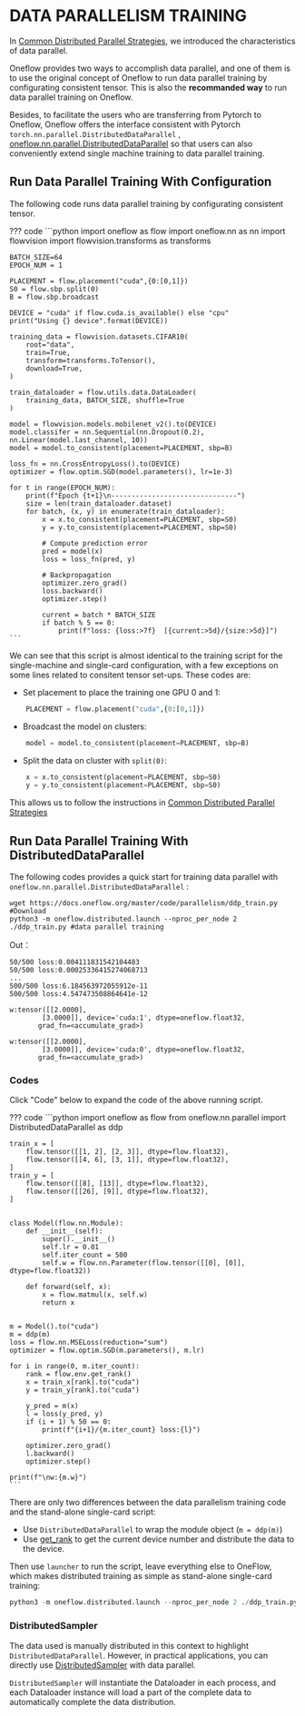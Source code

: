 # DATA PARALLELISM TRAINING

In [Common Distributed Parallel Strategies](./01_introduction.md), we introduced the characteristics of data parallel.

Oneflow provides two ways to accomplish data parallel, and one of them is to use the original concept of Oneflow to run data parallel training by configurating consistent tensor. This is also the **recommanded way** to run data parallel training on Oneflow.

Besides, to facilitate the users who are transferring from Pytorch to Oneflow, Oneflow offers the interface consistent with Pytorch `torch.nn.parallel.DistributedDataParallel` , [oneflow.nn.parallel.DistributedDataParallel](https://oneflow.readthedocs.io/en/master/nn.html#oneflow.nn.parallel.DistributedDataParallel) so that users can also conveniently extend single machine training to data parallel training. 

## Run Data Parallel Training With Configuration

The following code runs data parallel training by configurating consistent tensor. 

??? code
    ```python
    import oneflow as flow
    import oneflow.nn as nn
    import flowvision
    import flowvision.transforms as transforms

    BATCH_SIZE=64
    EPOCH_NUM = 1

    PLACEMENT = flow.placement("cuda",{0:[0,1]})
    S0 = flow.sbp.split(0)
    B = flow.sbp.broadcast

    DEVICE = "cuda" if flow.cuda.is_available() else "cpu"
    print("Using {} device".format(DEVICE))

    training_data = flowvision.datasets.CIFAR10(
        root="data",
        train=True,
        transform=transforms.ToTensor(),
        download=True,
    )

    train_dataloader = flow.utils.data.DataLoader(
        training_data, BATCH_SIZE, shuffle=True
    )

    model = flowvision.models.mobilenet_v2().to(DEVICE)
    model.classifer = nn.Sequential(nn.Dropout(0.2), nn.Linear(model.last_channel, 10))
    model = model.to_consistent(placement=PLACEMENT, sbp=B)

    loss_fn = nn.CrossEntropyLoss().to(DEVICE)
    optimizer = flow.optim.SGD(model.parameters(), lr=1e-3)

    for t in range(EPOCH_NUM):
        print(f"Epoch {t+1}\n-------------------------------")
        size = len(train_dataloader.dataset)
        for batch, (x, y) in enumerate(train_dataloader):
            x = x.to_consistent(placement=PLACEMENT, sbp=S0)
            y = y.to_consistent(placement=PLACEMENT, sbp=S0)

            # Compute prediction error
            pred = model(x)
            loss = loss_fn(pred, y)

            # Backpropagation
            optimizer.zero_grad()
            loss.backward()
            optimizer.step()

            current = batch * BATCH_SIZE
            if batch % 5 == 0:
                print(f"loss: {loss:>7f}  [{current:>5d}/{size:>5d}]")
    ```

We can see that this script is almost identical to the training script for the single-machine and single-card configuration, with a few exceptions on some lines related to consitent tensor set-ups. These codes are:

- Set placement to place the training one GPU 0 and 1: 

```python
    PLACEMENT = flow.placement("cuda",{0:[0,1]})
```

- Broadcast the model on clusters:

```python
    model = model.to_consistent(placement=PLACEMENT, sbp=B)
```

- Split the data on cluster with `split(0)`: 

```python
    x = x.to_consistent(placement=PLACEMENT, sbp=S0)
    y = y.to_consistent(placement=PLACEMENT, sbp=S0)
```

This allows us to follow the instructions in [Common Distributed Parallel Strategies](./01_introduction.md)

## Run Data Parallel Training With DistributedDataParallel

The following codes provides a quick start for training data parallel with `oneflow.nn.parallel.DistributedDataParallel` :

```shell
wget https://docs.oneflow.org/master/code/parallelism/ddp_train.py #Download
python3 -m oneflow.distributed.launch --nproc_per_node 2 ./ddp_train.py #data parallel training
```

Out：

```text
50/500 loss:0.004111831542104483
50/500 loss:0.00025336415274068713
...
500/500 loss:6.184563972055912e-11
500/500 loss:4.547473508864641e-12

w:tensor([[2.0000],
        [3.0000]], device='cuda:1', dtype=oneflow.float32,
       grad_fn=<accumulate_grad>)

w:tensor([[2.0000],
        [3.0000]], device='cuda:0', dtype=oneflow.float32,
       grad_fn=<accumulate_grad>)
```

### Codes

Click "Code" below to expand the code of the above running script.

??? code
    ```python
    import oneflow as flow
    from oneflow.nn.parallel import DistributedDataParallel as ddp

    train_x = [
        flow.tensor([[1, 2], [2, 3]], dtype=flow.float32),
        flow.tensor([[4, 6], [3, 1]], dtype=flow.float32),
    ]
    train_y = [
        flow.tensor([[8], [13]], dtype=flow.float32),
        flow.tensor([[26], [9]], dtype=flow.float32),
    ]


    class Model(flow.nn.Module):
        def __init__(self):
            super().__init__()
            self.lr = 0.01
            self.iter_count = 500
            self.w = flow.nn.Parameter(flow.tensor([[0], [0]], dtype=flow.float32))

        def forward(self, x):
            x = flow.matmul(x, self.w)
            return x


    m = Model().to("cuda")
    m = ddp(m)
    loss = flow.nn.MSELoss(reduction="sum")
    optimizer = flow.optim.SGD(m.parameters(), m.lr)

    for i in range(0, m.iter_count):
        rank = flow.env.get_rank()
        x = train_x[rank].to("cuda")
        y = train_y[rank].to("cuda")

        y_pred = m(x)
        l = loss(y_pred, y)
        if (i + 1) % 50 == 0:
            print(f"{i+1}/{m.iter_count} loss:{l}")

        optimizer.zero_grad()
        l.backward()
        optimizer.step()

    print(f"\nw:{m.w}")
    ```

There are only two differences between the data parallelism training code and the stand-alone single-card script:

- Use `DistributedDataParallel` to wrap the module object (`m = ddp(m)`)
- Use [get_rank](https://oneflow.readthedocs.io/en/master/oneflow.html#oneflow.env.get_rank) to get the current device number and distribute the data to the device.

Then use `launcher` to run the script, leave everything else to OneFlow, which makes distributed training as simple as stand-alone single-card training:

```python
python3 -m oneflow.distributed.launch --nproc_per_node 2 ./ddp_train.py
```

### DistributedSampler

The data used is manually distributed in this context to highlight `DistributedDataParallel`. However, in practical applications, you can directly use [DistributedSampler](https://oneflow.readthedocs.io/en/master/utils.html#oneflow.utils.data.distributed.DistributedSampler) with data parallel.

`DistributedSampler` will instantiate the Dataloader in each process, and each Dataloader instance will load a part of the complete data to automatically complete the data distribution.